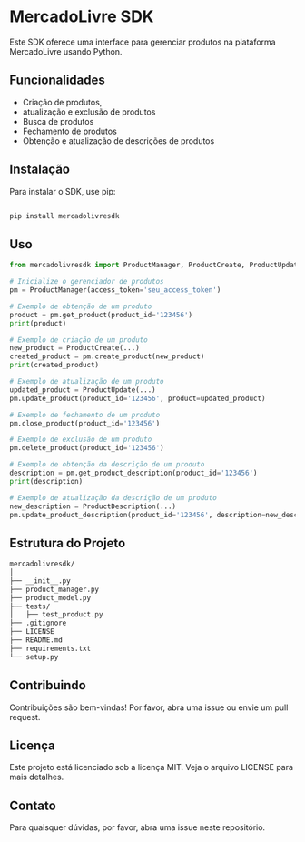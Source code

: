 # MercadoLivre SDK
Este SDK oferece uma interface para gerenciar produtos na plataforma MercadoLivre usando Python.

## Funcionalidades
- Criação de produtos, 
- atualização e exclusão de produtos 
- Busca de produtos
- Fechamento de produtos
- Obtenção e atualização de descrições de produtos


## Instalação
Para instalar o SDK, use pip:

```bash

pip install mercadolivresdk
```
## Uso
```python
from mercadolivresdk import ProductManager, ProductCreate, ProductUpdate

# Inicialize o gerenciador de produtos
pm = ProductManager(access_token='seu_access_token')

# Exemplo de obtenção de um produto
product = pm.get_product(product_id='123456')
print(product)

# Exemplo de criação de um produto
new_product = ProductCreate(...)
created_product = pm.create_product(new_product)
print(created_product)

# Exemplo de atualização de um produto
updated_product = ProductUpdate(...)
pm.update_product(product_id='123456', product=updated_product)

# Exemplo de fechamento de um produto
pm.close_product(product_id='123456')

# Exemplo de exclusão de um produto
pm.delete_product(product_id='123456')

# Exemplo de obtenção da descrição de um produto
description = pm.get_product_description(product_id='123456')
print(description)

# Exemplo de atualização da descrição de um produto
new_description = ProductDescription(...)
pm.update_product_description(product_id='123456', description=new_description)
```

## Estrutura do Projeto
```markdown
mercadolivresdk/
│
├── __init__.py
├── product_manager.py
├── product_model.py
├── tests/
│   ├── test_product.py
├── .gitignore
├── LICENSE
├── README.md
├── requirements.txt
└── setup.py
```

## Contribuindo
Contribuições são bem-vindas! Por favor, abra uma issue ou envie um pull request.

## Licença
Este projeto está licenciado sob a licença MIT. Veja o arquivo LICENSE para mais detalhes.

## Contato
Para quaisquer dúvidas, por favor, abra uma issue neste repositório.

